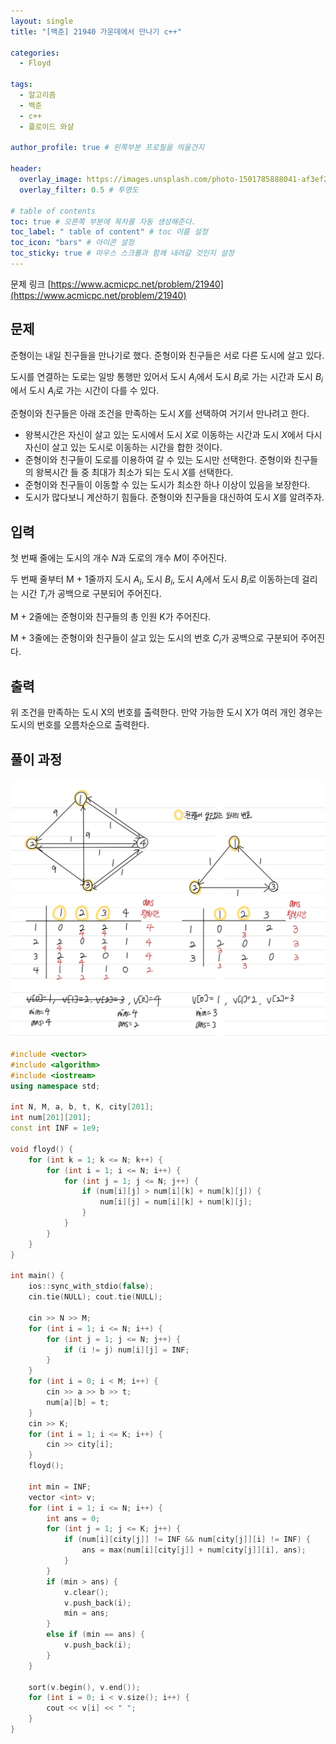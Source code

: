 ```yaml
---
layout: single
title: "[백준] 21940 가운데에서 만나기 c++"

categories:
  - Floyd

tags:
  - 알고리즘
  - 백준
  - c++
  - 플로이드 와샬

author_profile: true # 왼쪽부분 프로필을 띄울건지

header:
  overlay_image: https://images.unsplash.com/photo-1501785888041-af3ef285b470?ixlib=rb-1.2.1&ixid=eyJhcHBfaWQiOjEyMDd9&auto=format&fit=crop&w=1350&q=80
  overlay_filter: 0.5 # 투명도

# table of contents
toc: true # 오른쪽 부분에 목차를 자동 생성해준다.
toc_label: " table of content" # toc 이름 설정
toc_icon: "bars" # 아이콘 설정
toc_sticky: true # 마우스 스크롤과 함께 내려갈 것인지 설정
---
```


문제 링크 [https://www.acmicpc.net/problem/21940](https://www.acmicpc.net/problem/21940)

## 문제

준형이는 내일 친구들을 만나기로 했다. 준형이와 친구들은 서로 다른 도시에 살고 있다.

도시를 연결하는 도로는 일방 통행만 있어서 도시 $A_{i}$에서 도시 $B_{i}$로 가는 시간과 도시 $B_{i}$에서 도시 $A_{i}$로 가는 시간이 다를 수 있다.

준형이와 친구들은 아래 조건을 만족하는 도시 $X$를 선택하여 거기서 만나려고 한다.

- 왕복시간은 자신이 살고 있는 도시에서 도시 $X$로 이동하는 시간과 도시 $X$에서 다시 자신이 살고 있는 도시로 이동하는 시간을 합한 것이다.
- 준형이와 친구들이 도로를 이용하여 갈 수 있는 도시만 선택한다.
  준형이와 친구들의 왕복시간 들 중 최대가 최소가 되는 도시 $X$를 선택한다.
- 준형이와 친구들이 이동할 수 있는 도시가 최소한 하나 이상이 있음을 보장한다.
- 도시가 많다보니 계산하기 힘들다. 준형이와 친구들을 대신하여 도시 $X$를 알려주자.

## 입력

첫 번째 줄에는 도시의 개수 $N$과 도로의 개수 $M$이 주어진다.

두 번째 줄부터 M + 1줄까지 도시 $A_{i}$, 도시 $B_{i}$, 도시 $A_{i}$에서 도시 $B_{i}$로 이동하는데 걸리는 시간 $T_{i}$가 공백으로 구분되어 주어진다.

M + 2줄에는 준형이와 친구들의 총 인원 K가 주어진다.

M + 3줄에는 준형이와 친구들이 살고 있는 도시의 번호 $C_{i}$가 공백으로 구분되어 주어진다.

## 출력

위 조건을 만족하는 도시 X의 번호를 출력한다. 만약 가능한 도시 X가 여러 개인 경우는 도시의 번호를 오름차순으로 출력한다.

## 풀이 과정

![21940](../../../images/baekjoon/21940.jpg)

```c++
#include <vector>
#include <algorithm>
#include <iostream>
using namespace std;

int N, M, a, b, t, K, city[201];
int num[201][201];
const int INF = 1e9;

void floyd() {
	for (int k = 1; k <= N; k++) {
		for (int i = 1; i <= N; i++) {
			for (int j = 1; j <= N; j++) {
				if (num[i][j] > num[i][k] + num[k][j]) {
					num[i][j] = num[i][k] + num[k][j];
				}
			}
		}
	}
}

int main() {
	ios::sync_with_stdio(false);
	cin.tie(NULL); cout.tie(NULL);

	cin >> N >> M;
	for (int i = 1; i <= N; i++) {
		for (int j = 1; j <= N; j++) {
			if (i != j) num[i][j] = INF;
		}
	}
	for (int i = 0; i < M; i++) {
		cin >> a >> b >> t;
		num[a][b] = t;
	}
	cin >> K;
	for (int i = 1; i <= K; i++) {
		cin >> city[i];
	}
	floyd();

	int min = INF;
	vector <int> v;
	for (int i = 1; i <= N; i++) {
		int ans = 0;
		for (int j = 1; j <= K; j++) {
			if (num[i][city[j]] != INF && num[city[j]][i] != INF) {
				ans = max(num[i][city[j]] + num[city[j]][i], ans);
			}
		}
		if (min > ans) {
			v.clear();
			v.push_back(i);
			min = ans;
		}
		else if (min == ans) {
			v.push_back(i);
		}
	}

	sort(v.begin(), v.end());
	for (int i = 0; i < v.size(); i++) {
		cout << v[i] << " ";
	}
}
```

